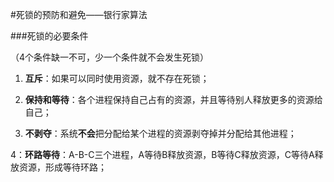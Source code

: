 #死锁的预防和避免——银行家算法

###死锁的必要条件

（4个条件缺一不可，少一个条件就不会发生死锁）

1. **互斥**：如果可以同时使用资源，就不存在死锁；

2. **保持和等待**：各个进程保持自己占有的资源，并且等待别人释放更多的资源给自己；

3. **不剥夺**：系统**不会**把分配给某个进程的资源剥夺掉并分配给其他进程；

4：**环路等待**：A-B-C三个进程，A等待B释放资源，B等待C释放资源，C等待A释放资源，形成等待环路；













